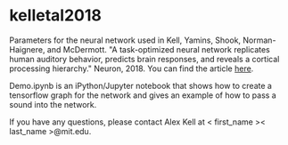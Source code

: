 # kelletal2018
Parameters for the neural network used in Kell, Yamins, Shook, Norman-Haignere, and McDermott. "A task-optimized neural network replicates human auditory behavior, predicts brain responses, and reveals a cortical processing hierarchy." Neuron, 2018. You can find the article <a href="https://www.cell.com/neuron/fulltext/S0896-6273(18)30250-2">here</a>.

Demo.ipynb is an iPython/Jupyter notebook that shows how to create a tensorflow graph for the network and gives an example of how to pass a sound into the network.

If you have any questions, please contact Alex Kell at < first_name >< last_name >@mit.edu.

